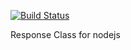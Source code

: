 [![Build Status](https://travis-ci.org/CoinXu/response.svg?branch=master)](https://travis-ci.org/CoinXu/response)

Response Class for nodejs
